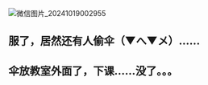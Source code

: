![微信图片_20241019002955](https://github.com/user-attachments/assets/7781b3e2-4e33-471b-8c72-9b9b336dad62)
## 服了，居然还有人偷伞（▼へ▼メ）......
## 伞放教室外面了，下课......没了。。。
